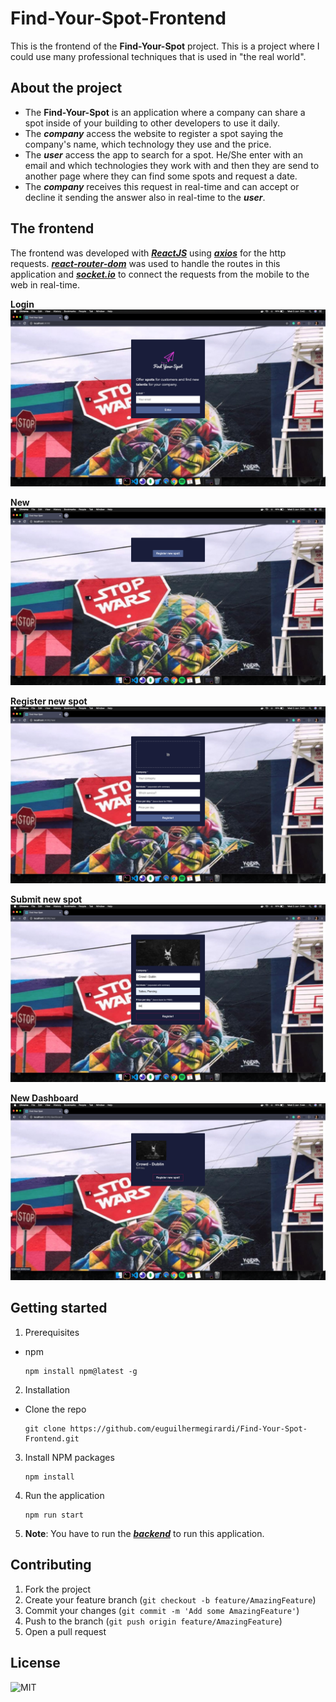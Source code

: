 # Find-Your-Spot-Frontend

This is the frontend of the **Find-Your-Spot** project.
This is a project where I could use many professional techniques that is used in "the real world".

## About the project

- The **Find-Your-Spot** is an application where a company can share a spot inside of your building to other developers to use it daily.
- The **_company_** access the website to register a spot saying the company's name, which technology they use and the price.
- The **_user_** access the app to search for a spot. He/She enter with an email and which technologies they work with and then they are send to another page where they can find some spots and request a date.
- The **_company_** receives this request in real-time and can accept or decline it sending the answer also in real-time to the **_user_**.

## The frontend

The frontend was developed with [**_ReactJS_**](https://reactjs.org/) using [**_axios_**](https://www.npmjs.com/package/axios) for the http requests.
[**_react-router-dom_**](https://www.npmjs.com/package/react-router-dom) was used to handle the routes in this application and [**_socket.io_**](https://socket.io/) to connect the requests from the mobile to the web in real-time.

**Login**
![login](img/login.png)

**New**
![new](img/new.png)

**Register new spot**
![form](img/form.png)

**Submit new spot**
![form2](img/form2.png)

**New Dashboard**
![newdashboard](img/dashboard.png)

## Getting started

1.  Prerequisites

- npm

      npm install npm@latest -g

2. Installation

- Clone the repo

      git clone https://github.com/euguilhermegirardi/Find-Your-Spot-Frontend.git

3. Install NPM packages

       npm install

4. Run the application

       npm run start

5. **Note**: You have to run the [**_backend_**](https://github.com/euguilhermegirardi/Find-Your-Spot-Backend) to run this application.

## Contributing

1.  Fork the project
2.  Create your feature branch (`git checkout -b feature/AmazingFeature`)
3.  Commit your changes (`git commit -m 'Add some AmazingFeature'`)
4.  Push to the branch (`git push origin feature/AmazingFeature`)
5.  Open a pull request

## License

![MIT](https://img.shields.io/badge/License-MIT-blue.svg)
